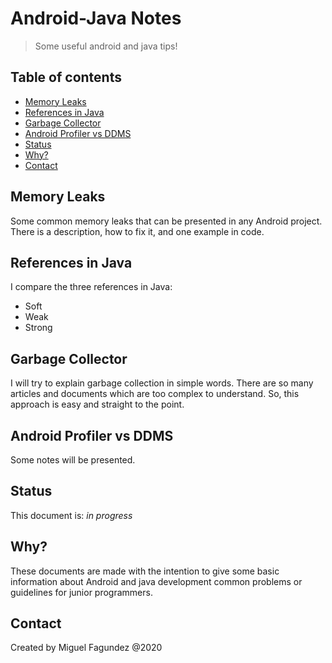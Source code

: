 # Android-Java Notes
> Some useful android and java tips!

## Table of contents
* [Memory Leaks](#memory-leaks)
* [References in Java](#references-in-java)
* [Garbage Collector](#garbage-collector)
* [Android Profiler vs DDMS](#android-profiler-vs-ddms)
* [Status](#status)
* [Why?](#why?)
* [Contact](#contact)

## Memory Leaks
Some common memory leaks that can be presented in any Android project. There
is a description, how to fix it, and one example in code.

## References in Java
I compare the three references in Java:
* Soft
* Weak
* Strong

## Garbage Collector
I will try to explain garbage collection in simple words. There are so many
articles and documents which are too complex to understand. So, this approach
is easy and straight to the point.

## Android Profiler vs DDMS
Some notes will be presented.

## Status
This document is: _in progress_

## Why?
These documents are made with the intention to give some basic
information about Android and java development common problems
or guidelines for junior programmers.

## Contact
Created by Miguel Fagundez @2020
